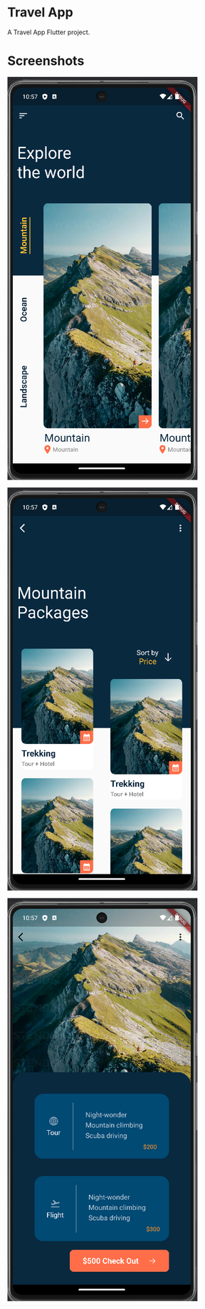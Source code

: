 # Travel App

A Travel App Flutter project.

# Screenshots

![1.png](screenshots%2F1.png)

![2.png](screenshots%2F2.png)

![3.png](screenshots%2F3.png)